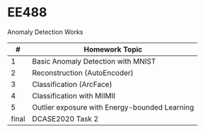 # EE488
Anomaly Detection Works

| # | Homework Topic |
| --- | ----- |
| 1 | Basic Anomaly Detection with MNIST |
| 2 | Reconstruction (AutoEncoder) |
| 3 | Classification (ArcFace) |
| 4 | Classification with MIIMII |
| 5 | Outlier exposure with Energy-bounded Learning |
| final | DCASE2020 Task 2 |
